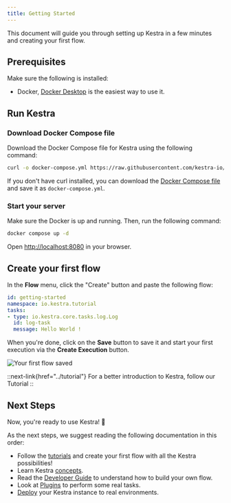 ```yaml
---
title: Getting Started
---
```


This document will guide you through setting up Kestra in a few minutes and creating your first flow.

## Prerequisites

Make sure the following is installed:
- Docker, [Docker Desktop](https://docs.docker.com/get-docker/) is the easiest way to use it.

## Run Kestra

### Download Docker Compose file

Download the Docker Compose file for Kestra using the following command:

```bash
curl -o docker-compose.yml https://raw.githubusercontent.com/kestra-io/kestra/develop/docker-compose.yml
```

If you don't have curl installed, you can download the [Docker Compose file](https://github.com/kestra-io/kestra/blob/develop/docker-compose.yml) and save it as `docker-compose.yml`.

### Start your server

Make sure the Docker is up and running. Then, run the following command:

```bash
docker compose up -d
```

Open [http://localhost:8080](http://localhost:8080) in your browser.

## Create your first flow

In the **Flow** menu, click the "Create" button and paste the following flow:

```yaml
id: getting-started
namespace: io.kestra.tutorial
tasks:
- type: io.kestra.core.tasks.log.Log
  id: log-task
  message: Hello World !
```

When you're done, click on the **Save** button to save it and start your first execution via the **Create Execution** button.

![Your first flow saved](/docs/getting-started/saved.png)

::next-link{href="../tutorial"}
For a better introduction to Kestra, follow our Tutorial
::

## Next Steps

Now, you're ready to use Kestra! :rocket:

As the next steps, we suggest reading the following documentation in this order:
- Follow the [tutorials](./02.tutorial/index.md) and create your first flow with all the Kestra possibilities!
- Learn Kestra [concepts](./05.concepts/index.md).
- Read the [Developer Guide](./04.developer-guide/index.md) to understand how to build your own flow.
- Look at [Plugins](../plugins/index.md) to perform some real tasks.
- [Deploy](./07.administrator-guide/index.md) your Kestra instance to real environments.
